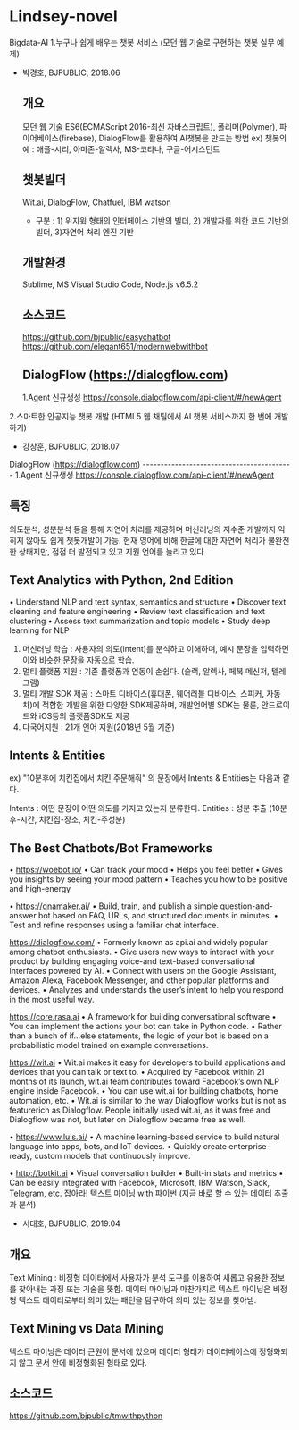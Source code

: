 # Lindsey-novel
Bigdata-AI
1.누구나 쉽게 배우는 챗봇 서비스
(모던 웹 기술로 구현하는 챗봇 실무 예제)
- 박경호, BJPUBLIC, 2018.06

    개요
    -------
    모던 웹 기술 ES6(ECMAScript 2016-최신 자바스크립트), 폴리머(Polymer), 파이어베이스(firebase), DialogFlow를 활용하여 AI챗봇을 만드는 방법
    ex) 챗봇의 예 : 애플-시리, 아마존-알렉사, MS-코타나, 구글-어시스턴트

    챗봇빌더
    -------
    Wit.ai, DialogFlow, Chatfuel, IBM watson
    - 구분 : 1) 위지윅 형태의 인터페이스 기반의 빌더, 2) 개발자를 위한 코드 기반의 빌더, 3)자연어 처리 엔진 기반

    개발환경
    -------
    Sublime, MS Visual Studio Code, Node.js v6.5.2

    소스코드
    -------
    https://github.com/bjpublic/easychatbot
    https://github.com/elegant651/modernwebwithbot

    

    DialogFlow (https://dialogflow.com)
    ------------------------------------------
    1.Agent 신규생성
    https://console.dialogflow.com/api-client/#/newAgent



2.스마트한 인공지능 챗봇 개발
(HTML5 웹 채틸에서 AI 챗봇 서비스까지 한 번에 개발하기)
- 강창훈, BJPUBLIC, 2018.07



 DialogFlow (https://dialogflow.com)
    ------------------------------------------
    1.Agent 신규생성
    https://console.dialogflow.com/api-client/#/newAgent

특징
---------
의도분석, 성분분석 등을 통해 자연어 처리를 제공하며 머신러닝의 저수준 개발까지 익히지 않아도 쉽게 챗봇개발이 가능.
현재 영어에 비해 한글에 대한 자연어 처리가 불완전한 상태지만, 점점 더 발전되고 있고 지원 언어를 늘리고 있다.


Text Analytics with Python, 2nd Edition
  ------------------------------------------
• Understand NLP and text syntax, semantics and structure
• Discover text cleaning and feature engineering
• Review text classification and text clustering
• Assess text summarization and topic models
• Study deep learning for NLP

1) 머신러닝 학습 : 사용자의 의도(intent)를 분석하고 이해하며, 예시 문장을 입력하면 이와 비슷한 문장을 자동으로 학습.
2) 멀티 플랫폼 지원 : 기존 플랫폼과 연동이 손쉽다. (슬랙, 알렉사, 페북 메신저, 텔레그램)
3) 멀티 개발 SDK 제공 : 스마트 디바이스(휴대폰, 웨어러블 디바이스, 스피커, 자동차)에 적합한 개발을 위한 다양한 SDK제공하며, 개발언어별 SDK는 물론, 안드로이드와 iOS등의 플랫폼SDK도 제공
4) 다국어지원 : 21개 언어 지원(2018년 5월 기준)

Intents & Entities
--------------------
ex) "10분후에 치킨집에서 치킨 주문해줘" 의 문장에서 Intents & Entities는 다음과 같다.



Intents : 어떤 문장이 어떤 의도를 가지고 있는지 분류한다.
Entities : 성분 추출 (10분후-시간, 치킨집-장소, 치킨-주성분)


The Best Chatbots/Bot Frameworks
----------------------------------
• https://woebot.io/
    • Can track your mood
    • Helps you feel better
    • Gives you insights by seeing your mood pattern
    • Teaches you how to be positive and high-energy

• https://qnamaker.ai/
    • Build, train, and publish a simple question-and-answer bot based
    on FAQ, URLs, and structured documents in minutes.
    • Test and refine responses using a familiar chat interface.

https://dialogflow.com/
    • Formerly known as api.ai and widely popular among chatbot
    enthusiasts.
    • Give users new ways to interact with your product by building
    engaging voice-and text-based conversational interfaces powered
    by AI.
    • Connect with users on the Google Assistant, Amazon Alexa,
    Facebook Messenger, and other popular platforms and devices.
    • Analyzes and understands the user’s intent to help you respond
    in the most useful way.

https://core.rasa.ai
    • A framework for building conversational software
    • You can implement the actions your bot can take in Python code.
    • Rather than a bunch of if…else statements, the logic of your
    bot is based on a probabilistic model trained on example
    conversations.

https://wit.ai
    • Wit.ai makes it easy for developers to build applications and
    devices that you can talk or text to.
    • Acquired by Facebook within 21 months of its launch, wit.ai team
    contributes toward Facebook’s own NLP engine inside Facebook.
    • You can use wit.ai for building chatbots, home automation, etc.
    • Wit.ai is similar to the way Dialogflow works but is not as featurerich
    as Dialogflow. People initially used wit.ai, as it was free and
    Dialogflow was not, but later on Dialogflow became free as well.

• https://www.luis.ai/
    • A machine learning-based service to build natural language into
    apps, bots, and IoT devices.
    • Quickly create enterprise-ready, custom models that
    continuously improve.

• http://botkit.ai
    • Visual conversation builder
    • Built-in stats and metrics
    • Can be easily integrated with Facebook, Microsoft, IBM Watson,
    Slack, Telegram, etc.
잡아라! 텍스트 마이닝 with 파이썬
(지금 바로 할 수 있는 데이터 추출과 분석)
- 서대호, BJPUBLIC, 2019.04

개요
-------
Text Mining : 비정형 데이터에서 사용자가 분석 도구를 이용하여 새롭고 유용한 정보를 찾아내는 과정 또는 기술을 뜻함. 
              데이터 마이닝과 마찬가지로 텍스트 마이닝은 비정형 텍스트 데이터로부터 의미 있는 패턴을 탐구하여 의미 있는 정보를 찾아냄.
              

Text Mining vs Data Mining
----------------------------
텍스트 마이닝은 데이터 근원이 문서에 있으며 데이터 형태가 데이터베이스에 정형화되지 않고 문서 안에 비정형화된 형태로 있다.

소스코드
-------
https://github.com/bjpublic/tmwithpython




